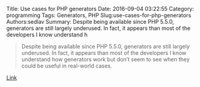 Title: Use cases for PHP generators
Date: 2016-09-04 03:22:55
Category: programming
Tags: Generators, PHP
Slug:use-cases-for-php-generators
Authors:sedlav
Summary: Despite being available since PHP 5.5.0, generators are still largely underused. In fact, it appears than most of the developers I know understand h

> Despite being available since PHP 5.5.0, generators are still largely underused. In fact, it appears than most of the developers I know understand how generators work but don’t seem to see when they could be useful in real-world cases.

[Link](blog.kevingomez.fr/2016/01/20/use-cases-for-php-generators/a)
